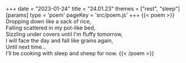 +++
date = "2023-01-24"
title = "24.01.23"
themes = ["rest", "sleep"]
[params]
  type = 'poem'
  pageKey = 'src/poem.js'
+++
{{< poem >}}
Dropping down like a sack of rice,  
Falling scattered in my pot-like bed,  
Sizzling under covers until I'm fluffy tomorrow,  
I will face the day and fall like grains again,  
Until next time...  
I'll be cooking with sleep and sheep for now.
{{< /poem >}}